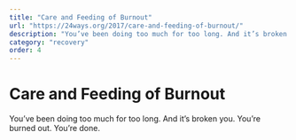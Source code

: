 ```yaml
---
title: "Care and Feeding of Burnout"
url: "https://24ways.org/2017/care-and-feeding-of-burnout/"
description: "You’ve been doing too much for too long. And it’s broken you. You’re burned out. You’re done."
category: "recovery"
order: 4
---
```


# Care and Feeding of Burnout

You’ve been doing too much for too long. And it’s broken you. You’re burned out. You’re done.
